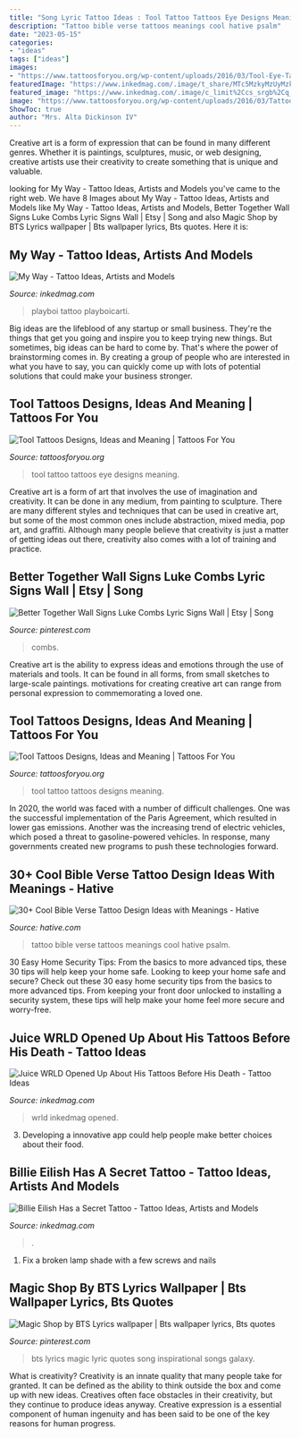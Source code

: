 ```yaml
---
title: "Song Lyric Tattoo Ideas : Tool Tattoo Tattoos Eye Designs Meaning"
description: "Tattoo bible verse tattoos meanings cool hative psalm"
date: "2023-05-15"
categories:
- "ideas"
tags: ["ideas"]
images:
- "https://www.tattoosforyou.org/wp-content/uploads/2016/03/Tool-Eye-Tattoo.jpg"
featuredImage: "https://www.inkedmag.com/.image/t_share/MTc5MzkyMzUyMzk2MjU2NTg5/playboi.jpg"
featured_image: "https://www.inkedmag.com/.image/c_limit%2Ccs_srgb%2Cq_auto:good%2Cw_700/MTY4OTMwMTI1MDU4OTQyNjcy/screen-shot-2019-12-10-at-122206-pm.png"
image: "https://www.tattoosforyou.org/wp-content/uploads/2016/03/Tattoo-Tool.jpg"
ShowToc: true
author: "Mrs. Alta Dickinson IV"
---
```



Creative art is a form of expression that can be found in many different genres. Whether it is paintings, sculptures, music, or web designing, creative artists use their creativity to create something that is unique and valuable.

	

		
looking for My Way - Tattoo Ideas, Artists and Models you've came to the right web. We have 8 Images about My Way - Tattoo Ideas, Artists and Models like My Way - Tattoo Ideas, Artists and Models, Better Together Wall Signs Luke Combs Lyric Signs Wall | Etsy | Song and also Magic Shop by BTS Lyrics wallpaper | Bts wallpaper lyrics, Bts quotes. Here it is:
		
    
## My Way - Tattoo Ideas, Artists And Models

<img loading=lazy src="https://www.inkedmag.com/.image/t_share/MTc5MzkyMzUyMzk2MjU2NTg5/playboi.jpg" onerror="this.onerror=null;this.src='https://tse2.mm.bing.net/th?id=OIP.oMma2aQwroIZqIG1gQ8fIAHaD4&amp;pid=15.1';" alt="My Way - Tattoo Ideas, Artists and Models">

_Source: inkedmag.com_

>playboi tattoo playboicarti. 

	

Big ideas are the lifeblood of any startup or small business. They're the things that get you going and inspire you to keep trying new things. But sometimes, big ideas can be hard to come by. That's where the power of brainstorming comes in. By creating a group of people who are interested in what you have to say, you can quickly come up with lots of potential solutions that could make your business stronger.

    
## Tool Tattoos Designs, Ideas And Meaning | Tattoos For You

<img loading=lazy src="https://www.tattoosforyou.org/wp-content/uploads/2016/03/Tool-Eye-Tattoo.jpg" onerror="this.onerror=null;this.src='https://tse4.mm.bing.net/th?id=OIP.3sOe8b1Y82_u9sHhOVFdIgHaFj&amp;pid=15.1';" alt="Tool Tattoos Designs, Ideas and Meaning | Tattoos For You">

_Source: tattoosforyou.org_

>tool tattoo tattoos eye designs meaning. 

	

Creative art is a form of art that involves the use of imagination and creativity. It can be done in any medium, from painting to sculpture. There are many different styles and techniques that can be used in creative art, but some of the most common ones include abstraction, mixed media, pop art, and graffiti. Although many people believe that creativity is just a matter of getting ideas out there, creativity also comes with a lot of training and practice.

    
## Better Together Wall Signs Luke Combs Lyric Signs Wall | Etsy | Song

<img loading=lazy src="https://i.pinimg.com/736x/7e/6f/44/7e6f440e463bbbdb1924e51898baad42.jpg" onerror="this.onerror=null;this.src='https://tse4.mm.bing.net/th?id=OIP.5DzROUnUpGlGGezdDkTdPAHaFj&amp;pid=15.1';" alt="Better Together Wall Signs Luke Combs Lyric Signs Wall | Etsy | Song">

_Source: pinterest.com_

>combs. 

	

Creative art is the ability to express ideas and emotions through the use of materials and tools. It can be found in all forms, from small sketches to large-scale paintings. motivations for creating creative art can range from personal expression to commemorating a loved one.

    
## Tool Tattoos Designs, Ideas And Meaning | Tattoos For You

<img loading=lazy src="https://www.tattoosforyou.org/wp-content/uploads/2016/03/Tattoo-Tool.jpg" onerror="this.onerror=null;this.src='https://tse2.mm.bing.net/th?id=OIP.N_Bwv_I8_1iiQ1ZtJrVyrgHaJ4&amp;pid=15.1';" alt="Tool Tattoos Designs, Ideas and Meaning | Tattoos For You">

_Source: tattoosforyou.org_

>tool tattoo tattoos designs meaning. 

	

In 2020, the world was faced with a number of difficult challenges. One was the successful implementation of the Paris Agreement, which resulted in lower gas emissions. Another was the increasing trend of electric vehicles, which posed a threat to gasoline-powered vehicles. In response, many governments created new programs to push these technologies forward. 

    
## 30+ Cool Bible Verse Tattoo Design Ideas With Meanings - Hative

<img loading=lazy src="https://hative.com/wp-content/uploads/2014/03/bible-verse-tattoos/13-psalm-148-3-bible-verse-tattoo.jpg" onerror="this.onerror=null;this.src='https://tse3.mm.bing.net/th?id=OIP.vwL8P0dvo8x_9ifbsDTixQHaJ4&amp;pid=15.1';" alt="30+ Cool Bible Verse Tattoo Design Ideas with Meanings - Hative">

_Source: hative.com_

>tattoo bible verse tattoos meanings cool hative psalm. 

	

30 Easy Home Security Tips: From the basics to more advanced tips, these 30 tips will help keep your home safe.
Looking to keep your home safe and secure? Check out these 30 easy home security tips from the basics to more advanced tips. From keeping your front door unlocked to installing a security system, these tips will help make your home feel more secure and worry-free.

    
## Juice WRLD Opened Up About His Tattoos Before His Death - Tattoo Ideas

<img loading=lazy src="https://www.inkedmag.com/.image/c_limit%2Ccs_srgb%2Cq_auto:good%2Cw_700/MTY4OTMwMTI1MDU4OTQyNjcy/screen-shot-2019-12-10-at-122206-pm.png" onerror="this.onerror=null;this.src='https://tse4.mm.bing.net/th?id=OIP.jQctVCf7GauiHQ-iAkzBvwAAAA&amp;pid=15.1';" alt="Juice WRLD Opened Up About His Tattoos Before His Death - Tattoo Ideas">

_Source: inkedmag.com_

>wrld inkedmag opened. 

	

3. Developing a innovative app could help people make better choices about their food.

    
## Billie Eilish Has A Secret Tattoo - Tattoo Ideas, Artists And Models

<img loading=lazy src="https://www.inkedmag.com/.image/t_share/MTc3MjA3NjA4Mjk2MzUxNDgx/billie-eilish.jpg" onerror="this.onerror=null;this.src='https://tse3.mm.bing.net/th?id=OIP.BPvlzevniNtzq2csE0yihgHaD4&amp;pid=15.1';" alt="Billie Eilish Has a Secret Tattoo - Tattoo Ideas, Artists and Models">

_Source: inkedmag.com_

>. 

	

1. Fix a broken lamp shade with a few screws and nails

    
## Magic Shop By BTS Lyrics Wallpaper | Bts Wallpaper Lyrics, Bts Quotes

<img loading=lazy src="https://i.pinimg.com/736x/03/a0/b0/03a0b04d17bf4cc533945109440a4bf5.jpg" onerror="this.onerror=null;this.src='https://tse3.mm.bing.net/th?id=OIP.X7aZ3cBebn8D3jsDlKqGqgHaNK&amp;pid=15.1';" alt="Magic Shop by BTS Lyrics wallpaper | Bts wallpaper lyrics, Bts quotes">

_Source: pinterest.com_

>bts lyrics magic lyric quotes song inspirational songs galaxy. 

	

What is creativity?
Creativity is an innate quality that many people take for granted. It can be defined as the ability to think outside the box and come up with new ideas. Creatives often face obstacles in their creativity, but they continue to produce ideas anyway. Creative expression is a essential component of human ingenuity and has been said to be one of the key reasons for human progress.

